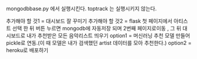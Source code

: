 mongodbbase.py 에서 실행시킨다.
toptrack 는 실행시키지 않는다.

추가해야 할 것1 = 대시보드 잘 꾸미기
추가해야 할 것2 = flask 첫 페이지에서 아티스트 선택 한 뒤 버튼 누르면 mongodb에 자동저장 되며 2번째 페이지로이동 , 그 뒤 대시보드로 내가 추천받은 모든 음악리스트 띄우기 
option1 = 머신러닝 추천 모델 만들어 pickle로 연동.(이 때 모델은 내가 검색했던 artist 데이터를 모아 추천한다.)
option2 =  heroku로 배포하기